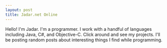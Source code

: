 ```yaml
---
layout: post
title: Jadar.net Online
---
```


Hello! I'm Jadar. I'm a programmer. I work with a handful of languages including Java, C#, and Objective-C. Click around and see my projects. I'll be posting random posts about interesting things I find while programming. 